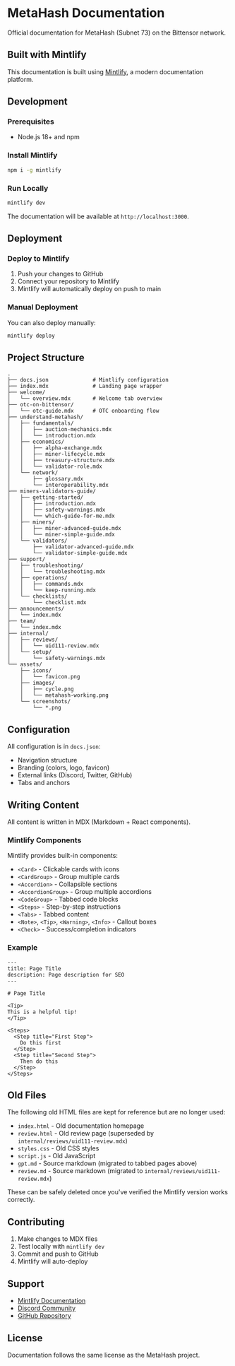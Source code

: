 # MetaHash Documentation

Official documentation for MetaHash (Subnet 73) on the Bittensor network.

## Built with Mintlify

This documentation is built using [Mintlify](https://mintlify.com), a modern documentation platform.

## Development

### Prerequisites

- Node.js 18+ and npm

### Install Mintlify

```bash
npm i -g mintlify
```

### Run Locally

```bash
mintlify dev
```

The documentation will be available at `http://localhost:3000`.

## Deployment

### Deploy to Mintlify

1. Push your changes to GitHub
2. Connect your repository to Mintlify
3. Mintlify will automatically deploy on push to main

### Manual Deployment

You can also deploy manually:

```bash
mintlify deploy
```

## Project Structure

```
.
├── docs.json              # Mintlify configuration
├── index.mdx              # Landing page wrapper
├── welcome/
│   └── overview.mdx       # Welcome tab overview
├── otc-on-bittensor/
│   └── otc-guide.mdx      # OTC onboarding flow
├── understand-metahash/
│   ├── fundamentals/
│   │   ├── auction-mechanics.mdx
│   │   └── introduction.mdx
│   ├── economics/
│   │   ├── alpha-exchange.mdx
│   │   ├── miner-lifecycle.mdx
│   │   ├── treasury-structure.mdx
│   │   └── validator-role.mdx
│   └── network/
│       ├── glossary.mdx
│       └── interoperability.mdx
├── miners-validators-guide/
│   ├── getting-started/
│   │   ├── introduction.mdx
│   │   ├── safety-warnings.mdx
│   │   └── which-guide-for-me.mdx
│   ├── miners/
│   │   ├── miner-advanced-guide.mdx
│   │   └── miner-simple-guide.mdx
│   └── validators/
│       ├── validator-advanced-guide.mdx
│       └── validator-simple-guide.mdx
├── support/
│   ├── troubleshooting/
│   │   └── troubleshooting.mdx
│   ├── operations/
│   │   ├── commands.mdx
│   │   └── keep-running.mdx
│   └── checklists/
│       └── checklist.mdx
├── announcements/
│   └── index.mdx
├── team/
│   └── index.mdx
├── internal/
│   ├── reviews/
│   │   └── uid111-review.mdx
│   └── setup/
│       └── safety-warnings.mdx
└── assets/
    ├── icons/
    │   └── favicon.png
    ├── images/
    │   ├── cycle.png
    │   └── metahash-working.png
    └── screenshots/
        └── *.png
```

## Configuration

All configuration is in `docs.json`:

- Navigation structure
- Branding (colors, logo, favicon)
- External links (Discord, Twitter, GitHub)
- Tabs and anchors

## Writing Content

All content is written in MDX (Markdown + React components).

### Mintlify Components

Mintlify provides built-in components:

- `<Card>` - Clickable cards with icons
- `<CardGroup>` - Group multiple cards
- `<Accordion>` - Collapsible sections
- `<AccordionGroup>` - Group multiple accordions
- `<CodeGroup>` - Tabbed code blocks
- `<Steps>` - Step-by-step instructions
- `<Tabs>` - Tabbed content
- `<Note>`, `<Tip>`, `<Warning>`, `<Info>` - Callout boxes
- `<Check>` - Success/completion indicators

### Example

```mdx
---
title: Page Title
description: Page description for SEO
---

# Page Title

<Tip>
This is a helpful tip!
</Tip>

<Steps>
  <Step title="First Step">
    Do this first
  </Step>
  <Step title="Second Step">
    Then do this
  </Step>
</Steps>
```

## Old Files

The following old HTML files are kept for reference but are no longer used:

- `index.html` - Old documentation homepage
- `review.html` - Old review page (superseded by `internal/reviews/uid111-review.mdx`)
- `styles.css` - Old CSS styles
- `script.js` - Old JavaScript
- `gpt.md` - Source markdown (migrated to tabbed pages above)
- `review.md` - Source markdown (migrated to `internal/reviews/uid111-review.mdx`)

These can be safely deleted once you've verified the Mintlify version works correctly.

## Contributing

1. Make changes to MDX files
2. Test locally with `mintlify dev`
3. Commit and push to GitHub
4. Mintlify will auto-deploy

## Support

- [Mintlify Documentation](https://mintlify.com/docs)
- [Discord Community](https://discord.com/channels/799672011265015819/1351969903132938302)
- [GitHub Repository](https://github.com/fx-integral/metahash)

## License

Documentation follows the same license as the MetaHash project.
